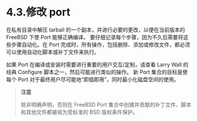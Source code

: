 # 4.3.修改 port

在私有目录中解压 tarball 的一个副本，并进行必要的更改，以便在当前版本的 FreeBSD 下使 Port 能够正确编译。
要仔细记录每个步骤，因为不久后需要将这些步骤自动化。在 Port 完成时，所有操作，包括删除、添加或修改文件，都必须可以使用自动化脚本或补丁文件来执行。

如果 Port 在编译或安装时需要进行重要的用户交互/定制，请查看 Larry Wall 的经典 Configure 脚本之一，然后可能进行类似的操作。
新 Port 集合的目标是使每个 Port 对于最终用户尽可能地“即插即用”，同时最小化磁盘空间的使用。

> **注意**
> 
> 除非明确声明，否则在 FreeBSD  Port 集合中创建并贡献的补丁文件、脚本和其他文件都被视为受标准的 BSD 版权条件保护。

